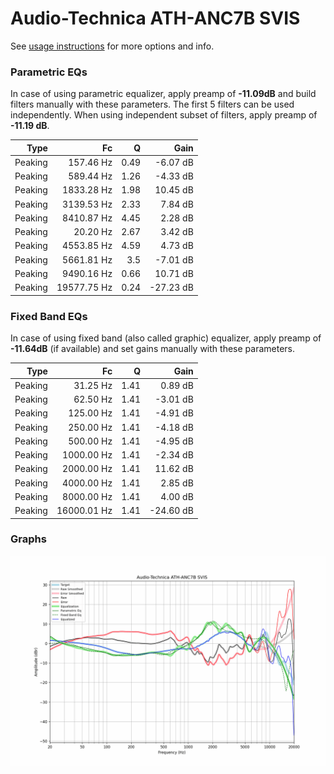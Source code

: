 # Audio-Technica ATH-ANC7B SVIS
See [usage instructions](https://github.com/jaakkopasanen/AutoEq#usage) for more options and info.

### Parametric EQs
In case of using parametric equalizer, apply preamp of **-11.09dB** and build filters manually
with these parameters. The first 5 filters can be used independently.
When using independent subset of filters, apply preamp of **-11.19 dB**.

| Type    | Fc          |    Q | Gain      |
|--------:|------------:|-----:|----------:|
| Peaking | 157.46 Hz   | 0.49 | -6.07 dB  |
| Peaking | 589.44 Hz   | 1.26 | -4.33 dB  |
| Peaking | 1833.28 Hz  | 1.98 | 10.45 dB  |
| Peaking | 3139.53 Hz  | 2.33 | 7.84 dB   |
| Peaking | 8410.87 Hz  | 4.45 | 2.28 dB   |
| Peaking | 20.20 Hz    | 2.67 | 3.42 dB   |
| Peaking | 4553.85 Hz  | 4.59 | 4.73 dB   |
| Peaking | 5661.81 Hz  | 3.5  | -7.01 dB  |
| Peaking | 9490.16 Hz  | 0.66 | 10.71 dB  |
| Peaking | 19577.75 Hz | 0.24 | -27.23 dB |

### Fixed Band EQs
In case of using fixed band (also called graphic) equalizer, apply preamp of **-11.64dB**
(if available) and set gains manually with these parameters.

| Type    | Fc          |    Q | Gain      |
|--------:|------------:|-----:|----------:|
| Peaking | 31.25 Hz    | 1.41 | 0.89 dB   |
| Peaking | 62.50 Hz    | 1.41 | -3.01 dB  |
| Peaking | 125.00 Hz   | 1.41 | -4.91 dB  |
| Peaking | 250.00 Hz   | 1.41 | -4.18 dB  |
| Peaking | 500.00 Hz   | 1.41 | -4.95 dB  |
| Peaking | 1000.00 Hz  | 1.41 | -2.34 dB  |
| Peaking | 2000.00 Hz  | 1.41 | 11.62 dB  |
| Peaking | 4000.00 Hz  | 1.41 | 2.85 dB   |
| Peaking | 8000.00 Hz  | 1.41 | 4.00 dB   |
| Peaking | 16000.01 Hz | 1.41 | -24.60 dB |

### Graphs
![](./Audio-Technica%20ATH-ANC7B%20SVIS.png)